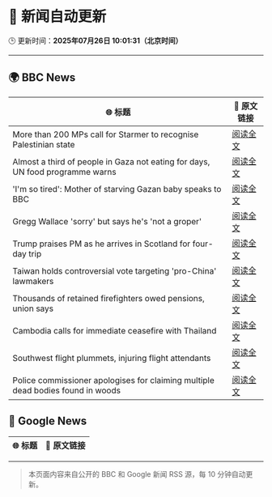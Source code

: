 # 🧠 新闻自动更新

🕒 更新时间：**2025年07月26日 10:01:31（北京时间）**

---

## 🌍 BBC News

| 🌐 标题 | 🔗 原文链接 |
|--------|-------------|
| More than 200 MPs call for Starmer to recognise Palestinian state | [阅读全文](https://www.bbc.com/news/articles/cx202zvygmlo) |
| Almost a third of people in Gaza not eating for days, UN food programme warns | [阅读全文](https://www.bbc.com/news/articles/ckgjg81qqwvo) |
| 'I'm so tired': Mother of starving Gazan baby speaks to BBC | [阅读全文](https://www.bbc.com/news/videos/c4gdg13rrx4o) |
| Gregg Wallace 'sorry' but says he's 'not a groper' | [阅读全文](https://www.bbc.com/news/articles/c335grk668lo) |
| Trump praises PM as he arrives in Scotland for four-day trip | [阅读全文](https://www.bbc.com/news/articles/cy8g8w431wyo) |
| Taiwan holds controversial vote targeting 'pro-China' lawmakers | [阅读全文](https://www.bbc.com/news/articles/cn8185e19l4o) |
| Thousands of retained firefighters owed pensions, union says | [阅读全文](https://www.bbc.com/news/articles/cn5k5gykvklo) |
| Cambodia calls for immediate ceasefire with Thailand | [阅读全文](https://www.bbc.com/news/articles/cy9x99n79v8o) |
| Southwest flight plummets, injuring flight attendants | [阅读全文](https://www.bbc.com/news/articles/c0l68811dkjo) |
| Police commissioner apologises for claiming multiple dead bodies found in woods | [阅读全文](https://www.bbc.com/news/articles/c1e0e1wypljo) |

## 📰 Google News

| 🌐 标题 | 🔗 原文链接 |
|--------|-------------|

---
> 本页面内容来自公开的 BBC 和 Google 新闻 RSS 源，每 10 分钟自动更新。